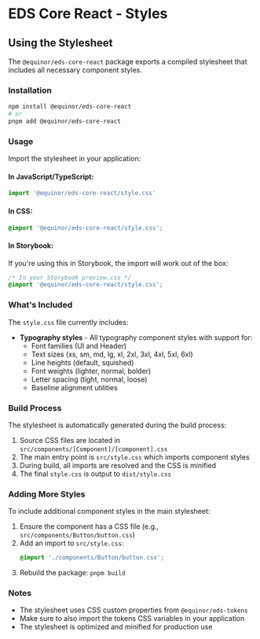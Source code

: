 # EDS Core React - Styles

## Using the Stylesheet

The `@equinor/eds-core-react` package exports a compiled stylesheet that includes all necessary component styles.

### Installation

```bash
npm install @equinor/eds-core-react
# or
pnpm add @equinor/eds-core-react
```

### Usage

Import the stylesheet in your application:

#### In JavaScript/TypeScript:

```javascript
import '@equinor/eds-core-react/style.css'
```

#### In CSS:

```css
@import '@equinor/eds-core-react/style.css';
```

#### In Storybook:

If you're using this in Storybook, the import will work out of the box:

```css
/* In your Storybook preview.css */
@import '@equinor/eds-core-react/style.css';
```

### What's Included

The `style.css` file currently includes:

- **Typography styles** - All typography component styles with support for:
  - Font families (UI and Header)
  - Text sizes (xs, sm, md, lg, xl, 2xl, 3xl, 4xl, 5xl, 6xl)
  - Line heights (default, squished)
  - Font weights (lighter, normal, bolder)
  - Letter spacing (tight, normal, loose)
  - Baseline alignment utilities

### Build Process

The stylesheet is automatically generated during the build process:

1. Source CSS files are located in `src/components/[Component]/[component].css`
2. The main entry point is `src/style.css` which imports component styles
3. During build, all imports are resolved and the CSS is minified
4. The final `style.css` is output to `dist/style.css`

### Adding More Styles

To include additional component styles in the main stylesheet:

1. Ensure the component has a CSS file (e.g., `src/components/Button/button.css`)
2. Add an import to `src/style.css`:
   ```css
   @import './components/Button/button.css';
   ```
3. Rebuild the package: `pnpm build`

### Notes

- The stylesheet uses CSS custom properties from `@equinor/eds-tokens`
- Make sure to also import the tokens CSS variables in your application
- The stylesheet is optimized and minified for production use
